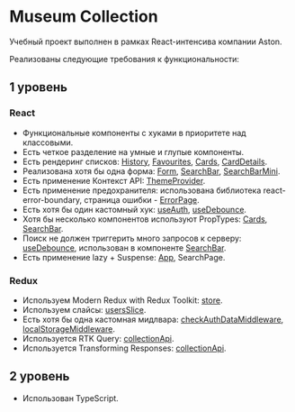 # Museum Collection

Учебный проект выполнен в рамках React-интенсива компании Aston.

Реализованы следующие требования к функциональности:

## 1 уровень

### React

- Функциональные компоненты c хуками в приоритете над классовыми.
- Есть четкое разделение на умные и глупые компоненты.
- Есть рендеринг списков: [History](https://github.com/ttpavlova/museum-collection/blob/main/src/components/History/History.tsx), [Favourites](https://github.com/ttpavlova/museum-collection/blob/main/src/components/Favourites/Favourites.tsx), [Cards](https://github.com/ttpavlova/museum-collection/blob/main/src/components/Cards/Cards.tsx), [CardDetails](https://github.com/ttpavlova/museum-collection/blob/main/src/components/Cards/CardDetails.tsx).
- Реализована хотя бы одна форма: [Form](https://github.com/ttpavlova/museum-collection/blob/main/src/components/Form/Form.tsx), [SearchBar](https://github.com/ttpavlova/museum-collection/blob/main/src/components/SearchBar/SearchBar.tsx), [SearchBarMini](https://github.com/ttpavlova/museum-collection/blob/main/src/components/SearchBar/SearchBarMini.tsx).
- Есть применение Контекст API: [ThemeProvider](https://github.com/ttpavlova/museum-collection/blob/main/src/ThemeProvider.tsx).
- Есть применение предохранителя: использована библиотека react-error-boundary, страница ошибки - [ErrorPage](https://github.com/ttpavlova/museum-collection/blob/main/src/components/ErrorPage/ErrorPage.tsx).
- Есть хотя бы один кастомный хук: [useAuth](https://github.com/ttpavlova/museum-collection/blob/main/src/hooks/useAuth.tsx), [useDebounce](https://github.com/ttpavlova/museum-collection/blob/main/src/hooks/useDebounce.tsx).
- Хотя бы несколько компонентов используют PropTypes: [Cards](https://github.com/ttpavlova/museum-collection/blob/main/src/components/Cards/Cards.tsx), [SearchBar](https://github.com/ttpavlova/museum-collection/blob/main/src/components/SearchBar/SearchBar.tsx).
- Поиск не должен триггерить много запросов к серверу: [useDebounce](https://github.com/ttpavlova/museum-collection/blob/main/src/hooks/useDebounce.tsx), использован в компоненте [SearchBar](https://github.com/ttpavlova/museum-collection/blob/main/src/components/SearchBar/SearchBar.tsx).
- Есть применение lazy + Suspense: [App](https://github.com/ttpavlova/museum-collection/blob/main/src/App.tsx), SearchPage.

### Redux

- Используем Modern Redux with Redux Toolkit: [store](https://github.com/ttpavlova/museum-collection/blob/main/src/redux/store.tsx).
- Используем слайсы: [usersSlice](https://github.com/ttpavlova/museum-collection/blob/main/src/redux/usersSlice.tsx).
- Есть хотя бы одна кастомная мидлвара: [checkAuthDataMiddleware](https://github.com/ttpavlova/museum-collection/blob/main/src/redux/middleware/checkAuthDataMiddleware.tsx), [localStorageMiddleware](https://github.com/ttpavlova/museum-collection/blob/main/src/redux/middleware/localStorageMiddleware.tsx).
- Используется RTK Query: [collectionApi](https://github.com/ttpavlova/museum-collection/blob/main/src/services/collectionApi.tsx).
- Используется Transforming Responses: [collectionApi](https://github.com/ttpavlova/museum-collection/blob/main/src/services/collectionApi.tsx).

## 2 уровень

- Использован TypeScript.
